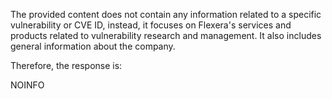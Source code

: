 The provided content does not contain any information related to a specific vulnerability or CVE ID, instead, it focuses on Flexera's services and products related to vulnerability research and management. It also includes general information about the company.

Therefore, the response is:

NOINFO
